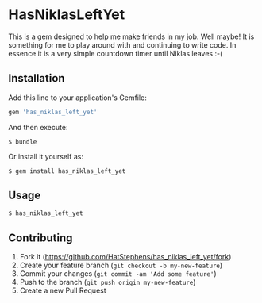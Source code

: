 # HasNiklasLeftYet

This is a gem designed to help me make friends in my job. Well maybe! It is
something for me to play around with and continuing to write code.
In essence it is a very simple countdown timer until Niklas leaves :-(

## Installation

Add this line to your application's Gemfile:

```ruby
gem 'has_niklas_left_yet'
```

And then execute:

    $ bundle

Or install it yourself as:

    $ gem install has_niklas_left_yet

## Usage

````
$ has_niklas_left_yet
````

## Contributing

1. Fork it (https://github.com/HatStephens/has_niklas_left_yet/fork)
2. Create your feature branch (`git checkout -b my-new-feature`)
3. Commit your changes (`git commit -am 'Add some feature'`)
4. Push to the branch (`git push origin my-new-feature`)
5. Create a new Pull Request
